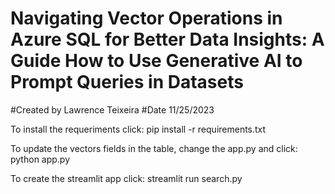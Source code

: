 # Navigating Vector Operations in Azure SQL for Better Data Insights: A Guide How to Use Generative AI to Prompt Queries in Datasets

#Created by Lawrence Teixeira
#Date 11/25/2023

To install the requeriments click:
pip install -r requirements.txt

To update the vectors fields in the table, change the app.py and click:
python app.py

To create the streamlit app click:
streamlit run search.py